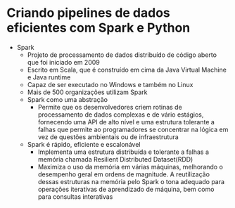 # Criando pipelines de dados eficientes com Spark e Python

- Spark
  - Projeto de processamento de dados distribuído de código aberto que foi iniciado em 2009
  - Escrito em Scala, que é construído em cima da Java Virtual Machine e Java runtime
  - Capaz de ser executado no Windows e também no Linux
  - Mais de 500 organizações utilizam Spark
  - Spark como uma abstração
    - Permite que os desenvolvedores criem rotinas de processamento de dados complexas e de vário estágios, fornecendo uma API de alto nível e uma estrutura tolerante a falhas que permite ao programadores se concentrar na lógica em vez de questões ambientais ou de infraestrutura
  - Spark é rápido, eficiente e escalonável
    - Implementa uma estrutura distribuída e tolerante a falhas a memória chamada Resilient Distributed Dataset(RDD)
    - Maximiza o uso da memória em várias máquinas, melhorando o desempenho geral em ordens de magnitude. A reutilização dessas estruturas na memória pelo Spark o tona adequado para operações iterativas de aprendizado de máquina, bem como para consultas interativas

